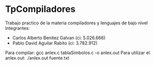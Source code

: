 # TpCompiladores
Trabajo practico de la materia compiladores y lenguajes de bajo nivel
Integrantes:
* Carlos Alberto Benitez Galvan (ci: 5.026.666)
* Pablo David Aguilar Rabito (ci: 3.782.912)

Para compilar: gcc anlex.c tablaSimbolos.c -o anlex.out 
Para utilizar el anlex.out: ./anlex.out fuente.txt
